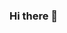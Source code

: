 ### Hi there 👋

<!--
**BcanTayiz/BcanTayiz** is a ✨ _special_ ✨ repository because its `README.md` (this file) appears on your GitHub profile.

Here are some ideas to get you started:

- 🔭 I’m currently working on Rust Solana Practicum
- 🌱 I’m currently learning Rust
- 👯 I’m looking to collaborate on Patika Dev,
- 🤔 I’m looking for help with Community Gaming
- 💬 Ask me about python, javascript and rust
- 📫 How to reach me: https://www.linkedin.com/in/bar%C4%B1%C5%9F-can-t-8523bb58/
- 😄 Pronouns: he/him/they
- ⚡ Fun fact: I learnt composing music high level and played instruments before
-->
